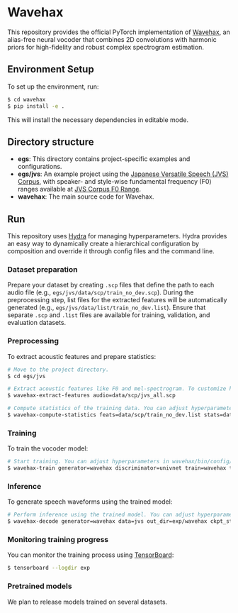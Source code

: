 # Wavehax

This repository provides the official PyTorch implementation of [Wavehax](https://chomeyama.github.io/wavehax-demo/), an alias-free neural vocoder that combines 2D convolutions with harmonic priors for high-fidelity and robust complex spectrogram estimation.


## Environment Setup

To set up the environment, run:
```bash
$ cd wavehax
$ pip install -e .
```
This will install the necessary dependencies in editable mode.


## Directory structure

- **egs**:
This directory contains project-specific examples and configurations.
- **egs/jvs**:
An example project using the [Japanese Versatile Speech (JVS) Corpus](https://sites.google.com/site/shinnosuketakamichi/research-topics/jvs_corpus), with speaker- and style-wise fundamental frequency (F0) ranges available at [JVS Corpus F0 Range](https://github.com/chomeyama/JVSCorpusF0Range).
- **wavehax**:
The main source code for Wavehax.


## Run

This repository uses [Hydra](https://hydra.cc/docs/intro/) for managing hyperparameters.
Hydra provides an easy way to dynamically create a hierarchical configuration by composition and override it through config files and the command line.

### Dataset preparation

Prepare your dataset by creating `.scp` files that define the path to each audio file (e.g., `egs/jvs/data/scp/train_no_dev.scp`).
During the preprocessing step, list files for the extracted features will be automatically generated (e.g., `egs/jvs/data/list/train_no_dev.list`).
Ensure that separate `.scp` and `.list` files are available for training, validation, and evaluation datasets.


### Preprocessing

To extract acoustic features and prepare statistics:
```bash
# Move to the project directory.
$ cd egs/jvs

# Extract acoustic features like F0 and mel-spectrogram. To customize hyperparameters, edit wavehax/bin/config/extract_features.yaml, or override them from the command line.
$ wavehax-extract-features audio=data/scp/jvs_all.scp

# Compute statistics of the training data. You can adjust hyperparameters in wavehax/bin/config/compute_statistics.yaml.
$ wavehax-compute-statistics feats=data/scp/train_no_dev.list stats=data/stats/train_no_dev.joblib
```

### Training

To train the vocoder model:
```bash
# Start training. You can adjust hyperparameters in wavehax/bin/config/decode.yaml. In the paper, the model was trained for 1000K steps to match other models, but Wavehax achieves similar performance with fewer training steps.
$ wavehax-train generator=wavehax discriminator=univnet train=wavehax train.train_max_steps=500000 data=jvs out_dir=exp/wavehax
```

### Inference

To generate speech waveforms using the trained model:
```bash
# Perform inference using the trained model. You can adjust hyperparameters in wavehax/bin/config/decode.yaml.
$ wavehax-decode generator=wavehax data=jvs out_dir=exp/wavehax ckpt_steps=500000
```

### Monitoring training progress

You can monitor the training process using [TensorBoard](https://www.tensorflow.org/tensorboard):
```bash
$ tensorboard --logdir exp
```


### Pretrained models

We plan to release models trained on several datasets.
